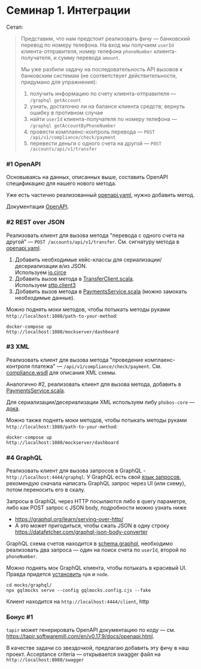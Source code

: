 
# Семинар 1. Интеграции

Сетап:

> Представим, что нам предстоит реализовать фичу — банковский перевод по номеру телефона.
> На вход мы получаем `userId` клиента-отправителя, номер телефона `phoneNumber` клиента-получателя, и сумму перевода `amount`. 
> 
> Мы уже разбили задачу на последовательность API вызовов к банковским системам (не соответствует действительности, придумано для упражнения):
> 1. получить информацию по счету клиента-отправителя — `/graphql getAccount`
> 2. узнать, достаточно ли на балансе клиента средств; вернуть ошибку в противном случае
> 3. найти `userId` клиента-получателя по номеру телефона — `/graphql getAccountByPhoneNumber`
> 4. провести комплаенс-контроль перевода — `POST /api/v1/compliance/check/payment`
> 5. перевести деньги с одного счета на другой — `POST /accounts/api/v1/transfer`

### #1 OpenAPI

Основываясь на данных, описанных выше, составить OpenAPI спецификацию для нашего нового метода.

Уже есть частично реализованный [openapi.yaml](./src/main/resources/openapi.yaml), нужно добавить метод.

Документация [OpenAPI](https://swagger.io/specification/).

### #2 REST over JSON

Реализовать клиент для вызова метода "перевода с одного счета на другой" — `POST /accounts/api/v1/transfer`.
См. сигнатуру метода в [openapi.yaml](./src/main/resources/openapi.yaml).

1. Добавить необходимые кейс-классы для сериализации/десериализации в/из JSON.<br/>Используем [io.circe](https://circe.github.io/circe/codecs/semiauto-derivation.html)
3. Добавить вызов метода в [TransferClient.scala](./src/main/scala/lab1/integrations/TransferClient.scala). <br/>Используем [sttp.client3](https://sttp.softwaremill.com/en/stable/requests/basics.html)
4. Добавить вызов метода в [PaymentsService.scala](./src/main/scala/lab1/payments/PaymentsService.scala) (можно замокать необходимые данные).

Можно поднять моки методов, чтобы потыкать методы руками `http://localhost:1080/path-to-your-method`:

```shell
docker-compose up
http://localhost:1080/mockserver/dashboard
```

### #3 XML

Реализовать клиент для вызова метода "проведение комплаенс-контроля платежа" — `/api/v1/compliance/check/payment`.
См. [compliance.wsdl](./src/main/resources/compliance.wsdl) для описания XML схемы.

Аналогично #2, реализовать клиент для вызова метода, добавить в [PaymentsService.scala](./src/main/scala/lab1/payments/PaymentsService.scala).

Для сериализации/десериализации XML используем либу `phobos-core` — [дока](https://github.com/Tinkoff/phobos/wiki/Basic-guide).

Можно также поднять моки методов, чтобы потыкать методы руками `http://localhost:1080/path-to-your-method`:

```shell
docker-compose up
http://localhost:1080/mockserver/dashboard
```

### #4 GraphQL

Реализовать клиент для вызова запросов в GraphQL - `http://localhost:4444/graphql`.
У GraphQL есть свой [язык запросов](https://graphql.org/learn/), рекомендую сначала написать GraphQL запрос через UI (или схему),
потом переносить его в скалу.

Запросы в GraphQL через HTTP посылаются либо в query параметре, либо как POST запрос с JSON body, подробности можно узнать ниже
- https://graphql.org/learn/serving-over-http/
- А это может пригодиться, чтобы сжать JSON в одну строку https://datafetcher.com/graphql-json-body-converter

GraphQL схема счетов находится в [schema.graphql](./mocks/graphql/schema.graphql), необходимо реализовать два запроса —
один на поиск счета по `userId`, второй по `phoneNumber`.

Можно поднять мок GraphQL клиента, чтобы потыкать в красивый UI.
Правда придется [установить](https://docs.npmjs.com/downloading-and-installing-node-js-and-npm) `npm` и `node`.

```shell
cd mocks/graphql/
npx gqlmocks serve --config gqlmocks.config.cjs --fake
```

Клиент находится на `http://localhost:4444/client`, http

### Бонус #1

`tapir` может генерировать OpenAPI документацию по коду — см. https://tapir.softwaremill.com/en/v0.17.9/docs/openapi.html.

В качестве задачи со звездочкой, предлагаю добавить эту фичу в наш проект.
Acceptance criteria — открывается swagger файл на `http://localhost:8080/swagger`
